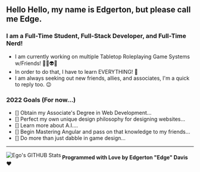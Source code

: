 ## Hello Hello, my name is Edgerton, but please call me Edge. 

### I am a Full-Time Student, Full-Stack Developer, and Full-Time Nerd!
- I am currently working on multiple Tabletop Roleplaying Game Systems w/Friends! 🎲👾👽🔫
- In order to do that, I have to learn EVERYTHING! 🤣
- I am always seeking out new friends, allies, and associates, I'm a quick to reply too. 😉

### 2022 Goals (For now...)
- [] Obtain my Associate's Degree in Web Development...
- [] Perfect my own unique design philosophy for designing websites...
- [] Learn more about A.I....
- [] Begin Mastering Angular and pass on that knowledge to my friends...
- [] Do more than just dabble in game design...

---
<img align="left" alt="Ego's GITHUB Stats" src="https://github-readme-stats.vercel.app/api?username=egoinfinite&show_icons=true&hide_border=true&theme=radical" />

#### Programmed with Love by Edgerton "Edge" Davis ❤️